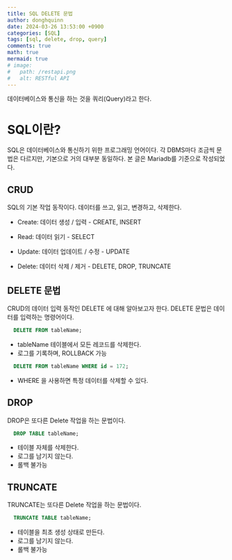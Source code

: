 ```yaml
---
title: SQL DELETE 문법
author: donghquinn
date: 2024-03-26 13:53:00 +0900
categories: [SQL]
tags: [sql, delete, drop, query]
comments: true
math: true
mermaid: true
# image:
#   path: /restapi.png
#   alt: RESTful API
---
```


데이터베이스와 통신을 하는 것을 쿼리(Query)라고 한다.

# SQL이란?

SQL은 데이터베이스와 통신하기 위한 프로그래밍 언어이다. 각 DBMS마다 조금씩 문법은 다르지만, 기본으로 거의 대부분 동일하다. 
본 글은 Mariadb를 기준으로 작성되었다.

## CRUD

SQL의 기본 작업 동작이다. 데이터를 쓰고, 읽고, 변경하고, 삭제한다.

- Create: 데이터 생성 / 입력 - CREATE, INSERT

- Read: 데이터 읽기 - SELECT

- Update: 데이터 업데이트 / 수정 - UPDATE

- Delete: 데이터 삭제 / 제거 - DELETE, DROP, TRUNCATE

## DELETE 문법

CRUD의 데이터 입력 동작인 DELETE 에 대해 알아보고자 한다. DELETE 문법은 데이터를 입력하는 명령어이다.

```sql
  DELETE FROM tableName;
```

- tableName 테이블에서 모든 레코드를 삭제한다.
- 로그를 기록하며, ROLLBACK 가능

```sql
  DELETE FROM tableName WHERE id = 172;
```

- WHERE 을 사용하면 특정 데이터를 삭제할 수 있다.

## DROP

DROP은 또다른 Delete 작업을 하는 문법이다.

```sql
  DROP TABLE tableName;
```

- 테이블 자체를 삭제한다.
- 로그를 남기지 않는다.
- 롤백 불가능

## TRUNCATE

TRUNCATE는 또다른 Delete 작업을 하는 문법이다.

```sql
  TRUNCATE TABLE tableName;
```

- 테이블을 최초 생성 상태로 만든다.
- 로그를 남기지 않는다.
- 롤백 불가능
